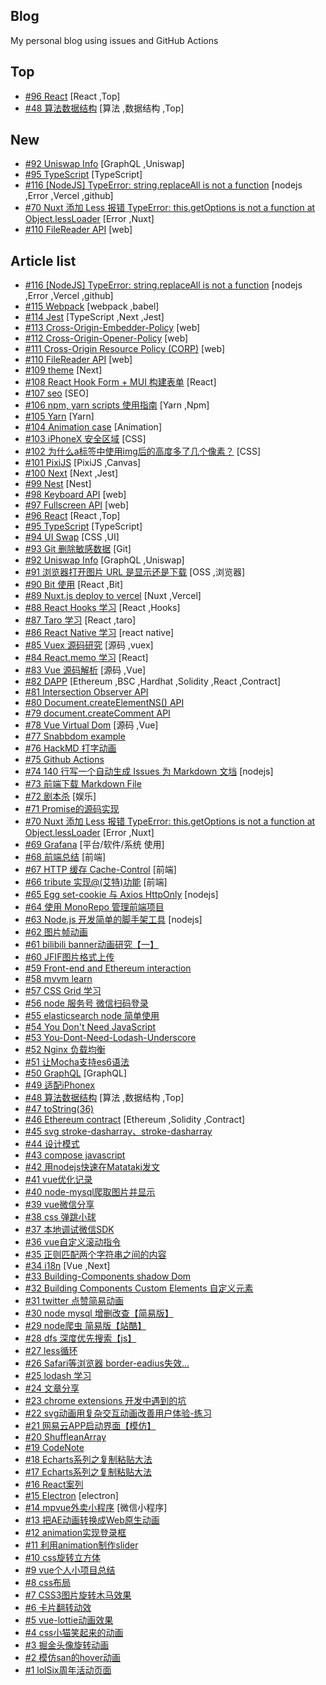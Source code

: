 ## Blog
My personal blog using issues and GitHub Actions

## Top
- [#96 React](https://github.com/xiaotiandada/blog/issues/96) [React ,Top] 
- [#48 算法数据结构](https://github.com/xiaotiandada/blog/issues/48) [算法 ,数据结构 ,Top] 

## New
- [#92 Uniswap Info](https://github.com/xiaotiandada/blog/issues/92) [GraphQL ,Uniswap] 
- [#95 TypeScript](https://github.com/xiaotiandada/blog/issues/95) [TypeScript] 
- [#116 [NodeJS] TypeError: string.replaceAll is not a function](https://github.com/xiaotiandada/blog/issues/116) [nodejs ,Error ,Vercel ,github] 
- [#70 Nuxt 添加 Less 报错 TypeError: this.getOptions is not a function at Object.lessLoader](https://github.com/xiaotiandada/blog/issues/70) [Error ,Nuxt] 
- [#110 FileReader API](https://github.com/xiaotiandada/blog/issues/110) [web] 

## Article list
- [#116 [NodeJS] TypeError: string.replaceAll is not a function](https://github.com/xiaotiandada/blog/issues/116) [nodejs ,Error ,Vercel ,github] 
- [#115 Webpack](https://github.com/xiaotiandada/blog/issues/115) [webpack ,babel] 
- [#114 Jest](https://github.com/xiaotiandada/blog/issues/114) [TypeScript ,Next ,Jest] 
- [#113 Cross-Origin-Embedder-Policy](https://github.com/xiaotiandada/blog/issues/113) [web] 
- [#112 Cross-Origin-Opener-Policy](https://github.com/xiaotiandada/blog/issues/112) [web] 
- [#111 Cross-Origin Resource Policy (CORP)](https://github.com/xiaotiandada/blog/issues/111) [web] 
- [#110 FileReader API](https://github.com/xiaotiandada/blog/issues/110) [web] 
- [#109 theme](https://github.com/xiaotiandada/blog/issues/109) [Next] 
- [#108 React Hook Form + MUI 构建表单](https://github.com/xiaotiandada/blog/issues/108) [React] 
- [#107 seo](https://github.com/xiaotiandada/blog/issues/107) [SEO] 
- [#106 npm, yarn scripts 使用指南](https://github.com/xiaotiandada/blog/issues/106) [Yarn ,Npm] 
- [#105 Yarn](https://github.com/xiaotiandada/blog/issues/105) [Yarn] 
- [#104 Animation case](https://github.com/xiaotiandada/blog/issues/104) [Animation] 
- [#103 iPhoneX 安全区域](https://github.com/xiaotiandada/blog/issues/103) [CSS] 
- [#102 为什么a标签中使用img后的高度多了几个像素？](https://github.com/xiaotiandada/blog/issues/102) [CSS] 
- [#101 PixiJS](https://github.com/xiaotiandada/blog/issues/101) [PixiJS ,Canvas] 
- [#100 Next](https://github.com/xiaotiandada/blog/issues/100) [Next ,Jest] 
- [#99 Nest](https://github.com/xiaotiandada/blog/issues/99) [Nest] 
- [#98 Keyboard API](https://github.com/xiaotiandada/blog/issues/98) [web] 
- [#97 Fullscreen API](https://github.com/xiaotiandada/blog/issues/97) [web] 
- [#96 React](https://github.com/xiaotiandada/blog/issues/96) [React ,Top] 
- [#95 TypeScript](https://github.com/xiaotiandada/blog/issues/95) [TypeScript] 
- [#94 UI Swap](https://github.com/xiaotiandada/blog/issues/94) [CSS ,UI] 
- [#93 Git 删除敏感数据](https://github.com/xiaotiandada/blog/issues/93) [Git] 
- [#92 Uniswap Info](https://github.com/xiaotiandada/blog/issues/92) [GraphQL ,Uniswap] 
- [#91 浏览器打开图片 URL 是显示还是下载](https://github.com/xiaotiandada/blog/issues/91) [OSS ,浏览器] 
- [#90 Bit 使用](https://github.com/xiaotiandada/blog/issues/90) [React ,Bit] 
- [#89 Nuxt.js deploy to vercel](https://github.com/xiaotiandada/blog/issues/89) [Nuxt ,Vercel] 
- [#88 React Hooks 学习](https://github.com/xiaotiandada/blog/issues/88) [React ,Hooks] 
- [#87 Taro 学习](https://github.com/xiaotiandada/blog/issues/87) [React ,taro] 
- [#86 React Native 学习](https://github.com/xiaotiandada/blog/issues/86) [react native] 
- [#85 Vuex 源码研究](https://github.com/xiaotiandada/blog/issues/85) [源码 ,vuex] 
- [#84 React.memo 学习](https://github.com/xiaotiandada/blog/issues/84) [React] 
- [#83 Vue 源码解析](https://github.com/xiaotiandada/blog/issues/83) [源码 ,Vue] 
- [#82 DAPP](https://github.com/xiaotiandada/blog/issues/82) [Ethereum ,BSC ,Hardhat ,Solidity ,React ,Contract] 
- [#81 Intersection Observer API](https://github.com/xiaotiandada/blog/issues/81)  
- [#80 Document.createElementNS() API](https://github.com/xiaotiandada/blog/issues/80)  
- [#79 document.createComment API](https://github.com/xiaotiandada/blog/issues/79)  
- [#78 Vue Virtual Dom](https://github.com/xiaotiandada/blog/issues/78) [源码 ,Vue] 
- [#77 Snabbdom example](https://github.com/xiaotiandada/blog/issues/77)  
- [#76 HackMD 打字动画](https://github.com/xiaotiandada/blog/issues/76)  
- [#75 Github Actions](https://github.com/xiaotiandada/blog/issues/75)  
- [#74 140 行写一个自动生成 Issues 为 Markdown 文垱](https://github.com/xiaotiandada/blog/issues/74) [nodejs] 
- [#73 前端下载 Markdown File](https://github.com/xiaotiandada/blog/issues/73)  
- [#72 剧本杀](https://github.com/xiaotiandada/blog/issues/72) [娱乐] 
- [#71 Promise的源码实现](https://github.com/xiaotiandada/blog/issues/71)  
- [#70 Nuxt 添加 Less 报错 TypeError: this.getOptions is not a function at Object.lessLoader](https://github.com/xiaotiandada/blog/issues/70) [Error ,Nuxt] 
- [#69 Grafana](https://github.com/xiaotiandada/blog/issues/69) [平台/软件/系统 使用] 
- [#68 前端总结](https://github.com/xiaotiandada/blog/issues/68) [前端] 
- [#67 HTTP 缓存  Cache-Control](https://github.com/xiaotiandada/blog/issues/67) [前端] 
- [#66 tribute 实现@(艾特)功能](https://github.com/xiaotiandada/blog/issues/66) [前端] 
- [#65 Egg set-cookie 与 Axios   HttpOnly](https://github.com/xiaotiandada/blog/issues/65) [nodejs] 
- [#64 使用 MonoRepo 管理前端项目](https://github.com/xiaotiandada/blog/issues/64)  
- [#63 Node.js 开发简单的脚手架工具](https://github.com/xiaotiandada/blog/issues/63) [nodejs] 
- [#62 图片帧动画](https://github.com/xiaotiandada/blog/issues/62)  
- [#61 bilibili banner动画研究【一】](https://github.com/xiaotiandada/blog/issues/61)  
- [#60 JFIF图片格式上传](https://github.com/xiaotiandada/blog/issues/60)  
- [#59 Front-end and Ethereum interaction](https://github.com/xiaotiandada/blog/issues/59)  
- [#58  mvvm learn](https://github.com/xiaotiandada/blog/issues/58)  
- [#57 CSS Grid 学习](https://github.com/xiaotiandada/blog/issues/57)  
- [#56 node 服务号 微信扫码登录](https://github.com/xiaotiandada/blog/issues/56)  
- [#55 elasticsearch node 简单使用](https://github.com/xiaotiandada/blog/issues/55)  
- [#54 You Don't Need JavaScript](https://github.com/xiaotiandada/blog/issues/54)  
- [#53  You-Dont-Need-Lodash-Underscore](https://github.com/xiaotiandada/blog/issues/53)  
- [#52 Nginx 负载均衡](https://github.com/xiaotiandada/blog/issues/52)  
- [#51 让Mocha支持es6语法](https://github.com/xiaotiandada/blog/issues/51)  
- [#50 GraphQL](https://github.com/xiaotiandada/blog/issues/50) [GraphQL] 
- [#49 适配iPhonex](https://github.com/xiaotiandada/blog/issues/49)  
- [#48 算法数据结构](https://github.com/xiaotiandada/blog/issues/48) [算法 ,数据结构 ,Top] 
- [#47 toString(36)](https://github.com/xiaotiandada/blog/issues/47)  
- [#46 Ethereum contract](https://github.com/xiaotiandada/blog/issues/46) [Ethereum ,Solidity ,Contract] 
- [#45 svg stroke-dasharray、stroke-dasharray](https://github.com/xiaotiandada/blog/issues/45)  
- [#44 设计模式](https://github.com/xiaotiandada/blog/issues/44)  
- [#43 compose javascript](https://github.com/xiaotiandada/blog/issues/43)  
- [#42 用nodejs快速在Matataki发文](https://github.com/xiaotiandada/blog/issues/42)  
- [#41 vue优化记录](https://github.com/xiaotiandada/blog/issues/41)  
- [#40 node-mysql爬取图片并显示](https://github.com/xiaotiandada/blog/issues/40)  
- [#39 vue微信分享](https://github.com/xiaotiandada/blog/issues/39)  
- [#38 css 弹跳小球](https://github.com/xiaotiandada/blog/issues/38)  
- [#37 本地调试微信SDK](https://github.com/xiaotiandada/blog/issues/37)  
- [#36  vue自定义滚动指令](https://github.com/xiaotiandada/blog/issues/36)  
- [#35 正则匹配两个字符串之间的内容](https://github.com/xiaotiandada/blog/issues/35)  
- [#34 i18n](https://github.com/xiaotiandada/blog/issues/34) [Vue ,Next] 
- [#33 Building-Components shadow Dom](https://github.com/xiaotiandada/blog/issues/33)  
- [#32 Building Components Custom Elements 自定义元素](https://github.com/xiaotiandada/blog/issues/32)  
- [#31 twitter 点赞简易动画](https://github.com/xiaotiandada/blog/issues/31)  
- [#30 node mysql 增删改查【简易版】](https://github.com/xiaotiandada/blog/issues/30)  
- [#29 node爬虫 简易版【站酷】](https://github.com/xiaotiandada/blog/issues/29)  
- [#28  dfs 深度优先搜索【js】](https://github.com/xiaotiandada/blog/issues/28)  
- [#27 less循环](https://github.com/xiaotiandada/blog/issues/27)  
- [#26 Safari等浏览器 border-eadius失效...](https://github.com/xiaotiandada/blog/issues/26)  
- [#25 lodash 学习](https://github.com/xiaotiandada/blog/issues/25)  
- [#24 文章分享](https://github.com/xiaotiandada/blog/issues/24)  
- [#23 chrome extensions 开发中遇到的坑](https://github.com/xiaotiandada/blog/issues/23)  
- [#22 svg动画用复杂交互动画改善用户体验-练习](https://github.com/xiaotiandada/blog/issues/22)  
- [#21 网易云APP启动界面【模仿】](https://github.com/xiaotiandada/blog/issues/21)  
- [#20 ShuffleanArray](https://github.com/xiaotiandada/blog/issues/20)  
- [#19 CodeNote](https://github.com/xiaotiandada/blog/issues/19)  
- [#18 Echarts系列之复制粘贴大法](https://github.com/xiaotiandada/blog/issues/18)  
- [#17  Echarts系列之复制粘贴大法](https://github.com/xiaotiandada/blog/issues/17)  
- [#16 React案列](https://github.com/xiaotiandada/blog/issues/16)  
- [#15 Electron](https://github.com/xiaotiandada/blog/issues/15) [electron] 
- [#14 mpvue外卖小程序](https://github.com/xiaotiandada/blog/issues/14) [微信小程序] 
- [#13 把AE动画转换成Web原生动画](https://github.com/xiaotiandada/blog/issues/13)  
- [#12  animation实现登录框](https://github.com/xiaotiandada/blog/issues/12)  
- [#11 利用animation制作slider](https://github.com/xiaotiandada/blog/issues/11)  
- [#10 css旋转立方体](https://github.com/xiaotiandada/blog/issues/10)  
- [#9 vue个人小项目总结](https://github.com/xiaotiandada/blog/issues/9)  
- [#8 css布局](https://github.com/xiaotiandada/blog/issues/8)  
- [#7 CSS3图片旋转木马效果](https://github.com/xiaotiandada/blog/issues/7)  
- [#6 卡片翻转动效](https://github.com/xiaotiandada/blog/issues/6)  
- [#5 vue-lottie动画效果](https://github.com/xiaotiandada/blog/issues/5)  
- [#4 css小猫笑起来的动画](https://github.com/xiaotiandada/blog/issues/4)  
- [#3 掘金头像旋转动画](https://github.com/xiaotiandada/blog/issues/3)  
- [#2 模仿san的hover动画](https://github.com/xiaotiandada/blog/issues/2)  
- [#1 lolSix周年活动页面](https://github.com/xiaotiandada/blog/issues/1)  
